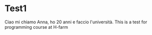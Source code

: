 # Test1
Ciao mi chiamo Anna,
ho 20 anni e faccio l'università.
This is a test for programming course at H-farm